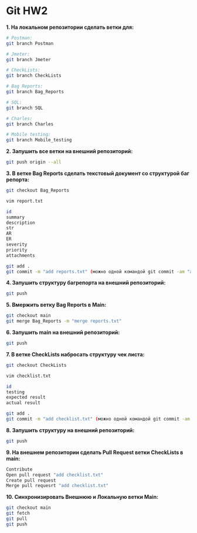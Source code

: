 # Git HW2

**1. На локальном репозитории сделать ветки для:**
```bash
# Postman:
git branch Postman

# Jmeter:
git branch Jmeter

# CheckLists:
git branch CheckLists

# Bag Reports:
git branch Bag_Reports

# SQL:
git branch SQL

# Charles:
git branch Charles

# Mobile testing:
git branch Mobile_testing
```
**2. Запушить все ветки на внешний репозиторий:** 
```bash
git push origin --all
```
**3. В ветке Bag Reports сделать текстовый документ со структурой баг репорта:**
```bash
git checkout Bag_Reports

vim report.txt

id
summary
description
str
AR
ER
severity
priority
attachments

git add .
git commit -m "add reports.txt" (можно одной командой git commit -am "add reports.txt")
```
**4. Запушить структуру багрепорта на внешний репозиторий:** 
```bash
git push
```
**5. Вмержить ветку Bag Reports в Main:**   
```bash
git checkout main
git merge Bag_Reports -m "merge reports.txt"
```					    
**6. Запушить main на внешний репозиторий:** 
```bash
git push
```
**7. В ветке CheckLists набросать структуру чек листа:**  
```bash
git checkout CheckLists

vim checklist.txt

id
testing
expected result
actual result

git add .
git commit -m "add checklist.txt" (можно одной командой git commit -am "add checklist.txt")
```
**8. Запушить структуру на внешний репозиторий:** 
```bash
git push
```
**9. На внешнем репозитории сделать Pull Request ветки CheckLists в main:**  
```bash
Contribute
Open pull request "add checklist.txt"
Create pull request
Merge pull requesrt "add checklist.txt"
```
**10. Синхронизировать Внешнюю и Локальную ветки Main:**  
```bash
git checkout main
git fetch
git pull
git push
```

